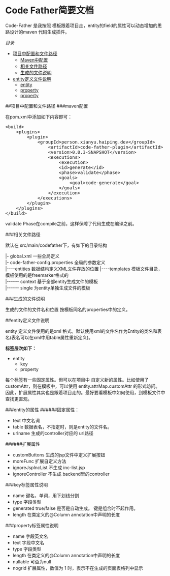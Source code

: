 Code Father简要文档
===================

Code-Father 是我按照 模板跟着项目走，entity的field的属性可以动态增加的思路设计的maven 代码生成插件。

*目录*

*  [项目中配置和文件路径](#config)
	*  [Maven中配置](#conf_maven)
	*  [相关文件路径](#conf_path)
	*  [生成的文件说明](#gen_files)
*  [entity定义文件说明](#entity_files)
	*  [entity](#def_entity)
	*  [property](#def_key)
	*  [property](#def_property)
	
	
<a id="config"/>
##项目中配置和文件路径

<a id="conf_maven"/>
###maven配置

在pom.xml中添加如下内容即可：

<pre>
&lt;build&gt;
	&lt;plugins&gt;
		&lt;plugin&gt;
			&lt;groupId&gt;person.xianyu.haiping.dev&lt;/groupId&gt;
				&lt;artifactId&gt;code-father-plugin&lt;/artifactId&gt;
				&lt;version&gt;0.0.3-SNAPSHOT&lt;/version&gt;
				&lt;executions&gt;
					&lt;execution&gt;
					&lt;id&gt;generate&lt;/id&gt;
					&lt;phase&gt;validate&lt;/phase&gt;
					&lt;goals&gt;
						&lt;goal&gt;code-generate&lt;/goal&gt;
					&lt;/goals&gt;
				&lt;/execution&gt;
			&lt;/executions&gt;
		&lt;/plugin&gt;
	&lt;/plugins&gt;
&lt;/build&gt;
</pre>   

validate Phase在compile之前，这样保障了代码生成在编译之前。

<a id="conf_path"/>
###相关文件路径

默认在 src/main/codefather下，有如下的目录结构

 |- global.xml 一些全局定义   
 |- code-father-config.properties  全局的参数定义   
 |----entities   数据结构定义XML文件存放的位置
 |----templates   模板文件目录，模板使用的是freemarker格式的   
 		|------ context   基于全部entity生成文件的模板   
 		|------ single    为entity单独生成文件的模板   

<a id="gen_files" />
###生成的文件说明

生成的文件的文件名和位置 按模板同名的properties中的定义。

<a id="entity_files" />
##entity定义文件说明
 
entity 定义文件使用的是xml 格式。默认使用xml的文件名作为Entity的类名和表名(表名可以在xml中用table属性重新定义)。   
 
**标签层次如下：**  

* entity  
  * key  
  * property  
  
每个标签有一些固定属性。但可以在项目中 自定义新的属性。比如使用了customAttr，则在模板中，可以使用 entity.attrMap.customAttr 的形式访问。  
因此，扩展属性其实也是跟着项目走的。最好要看模板中如何使用，到模板文件中查找更直观。
  
<a id="def_entity" />
###entity的属性
######固定属性：

* text    中文名词
* table   数据表名，不指定时，则是entity的文件名。
* urlname  生成的controller对应的 url路径  

######扩展属性

* customButtons  生成的jsp文件中定义扩展按钮
* moreFunc       扩展自定义方法
* ignoreJspIncList  不生成 inc-list.jsp	
* ignoreController	不生成 backend里的controller	

<a id="def_key" />
###key标签属性说明

* name    键名，单词，用下划线分割
* type    字段类型
* generated  true/false  是否是自动生成。 键是组合时不起作用。
* length   在类定义的@Column annotation中声明的长度

<a id="def_property" />
###property标签属性说明

* name     字段英文名
* text     字段中文名
* type     字段类型
* length   在类定义的@Column annotation中声明的长度
* nullable   可否为null
* nogrid     扩展属性，数值为 1 时，表示不在生成的页面表格列中显示




 
 
 
